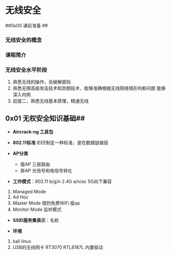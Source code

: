 # 无线安全 #
##0x00 课前准备 ##
### 无线安全的概念 ###
### 课程简介 ###
### 无线安全水平阶段 ###


1. 熟悉无线的操作，会破解密码
2. 熟悉无限高级攻击技术和防御技术，能够准确根据无线网络情形判断问题 能够深入内网
3. 前提二，熟悉无线基本原理，精通无线
	

## 0x01 无权安全知识基础##
	
- **Aircrack-ng 工具包**

- **802.11标准**
  IEEE制定一种标准，是在数据链接层
- **AP分类**
	- 瘦AP   三层路由
	- 胖AP   光信号和电信号转化

- **工作模式**：802.11 b/g/n 2.4G     a/n/ac 5G向下兼容
1. Managed Mode
2. Ad Hoc
3. Master Mode	 猎豹免费WiFi   瘦ap
4. Monitor Mode  监听模式
	
- **SSID服务集表示**：名称

- **环境**
	
1. kali linux
2. USB的无线网卡 RT3070 RTL8187L 内置驱动



